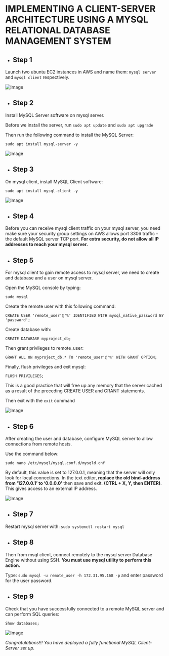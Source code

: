 # **IMPLEMENTING A CLIENT-SERVER ARCHITECTURE USING A MYSQL RELATIONAL DATABASE MANAGEMENT SYSTEM**


- ## **Step 1** 

Launch two ubuntu EC2 instances in AWS and name them: `mysql server` and `mysql client` respectively.

![Image](./Images/Screenshot_1.png)

- ## **Step 2** 

Install MySQL Server software on mysql server.

Before we install the server, run `sudo apt update` and `sudo apt upgrade`

Then run the following command to install the MySQL Server:

`sudo apt install mysql-server -y`

![Image](./Images/Screenshot_2.png)

- ## **Step 3** 

On mysql client, install MySQL Client software: 

`sudo apt install mysql-client -y`

![Image](./Images/Screenshot_3.png)

- ## **Step 4**

Before you can receive mysql client traffic on your mysql server, you need make sure your security group settings on AWS allows port 3306 traffic - the default MySQL server TCP port.  **For extra security, do not allow all IP addresses to reach your mysql server.**


- ## **Step 5** 

For mysql client to gain remote access to mysql server, we need to create and database and a user on mysql server.

Open the MySQL console by typing:

`sudo mysql`

Create the remote user with this following command: 

`CREATE USER 'remote_user'@'%' IDENTIFIED WITH mysql_native_password BY 'password';`

Create database with:

`CREATE DATABASE myproject_db;`

Then grant privileges to remote_user: 

`GRANT ALL ON myproject_db.* TO 'remote_user'@'%' WITH GRANT OPTION;`

Finally, flush privileges and exit mysql:

`FLUSH PRIVILEGES;`

This is a good practice that will free up any memory that the server cached as a result of the preceding CREATE USER and GRANT statements.

Then exit with the `exit` command

![Image](./Images/Screenshot_4.png)

- ## **Step 6**

After creating the user and database, configure MySQL server to allow connections from remote hosts. 

Use the command below: 

`sudo nano /etc/mysql/mysql.conf.d/mysqld.cnf`

By default, this value is set to 127.0.0.1, meaning that the server will only look for local connections. In the text editor, **replace the old bind-address from ‘127.0.0.1’ to ‘0.0.0.0’** then save and exit. **(CTRL + X, Y, then ENTER)**. This gives access to an external IP address.

![Image](./Images/Screenshot_5.png)

- ## **Step 7** 

Restart mysql server with: `sudo systemctl restart mysql`

- ## **Step 8** 

Then from msql client, connect remotely to the mysql server Database Engine without using SSH. **You must use mysql utility to perform this action.** 

Type: `sudo mysql -u remote_user -h 172.31.95.168 -p` and enter password for the user password.

- ## **Step 9** 

Check that you have successfully connected to a remote MySQL server and can perform SQL queries:

`Show databases;`

![Image](./Images/Screenshot_6.png)

*Congratulations!!! You have deployed a fully functional MySQL Client-Server set up.*